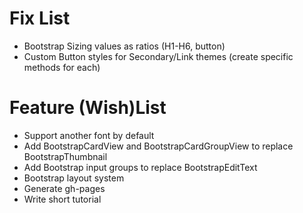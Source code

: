 Fix List
=============

* Bootstrap Sizing values as ratios (H1-H6, button)
* Custom Button styles for Secondary/Link themes (create specific methods for each)

Feature (Wish)List
=============

* Support another font by default
* Add BootstrapCardView and BootstrapCardGroupView to replace BootstrapThumbnail
* Add Bootstrap input groups to replace BootstrapEditText
* Bootstrap layout system
* Generate gh-pages
* Write short tutorial
